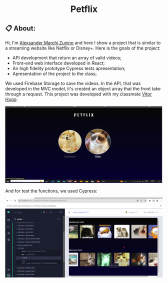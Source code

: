 <h1 align="center" href="#clipboard-about"> Petflix </h1>

## :clipboard: About:
Hi, I'm [Alexsander Marchi Zunino](https://www.linkedin.com/in/alexsander-marchi-zunino-226332170/) and here I show a project that is similar to a streaming website like Netflix or Disney+. Here is the goals of the project:

- API development that return an array of valid videos;
- Front-end web interface developed in React;
- An high fidelity prototype Cypress tests apresentation;
- Apresentation of the project to the class;

We used Firebase Storage to save the videos. In the API, that was developed in the MVC model, it's created an object array that the front
take through a request. This project was developed with my classmate [Vitor Hugo](https://github.com/vitorhugodsouzax):

<p align="center">
  <img src="homePage.png" alt="homePage"/>
  <br>
</p>


And for test the functions, we used Cypress:

<p align="center">
  <img src="cypressTest.png" alt="cypressTest"/>
  <br>
</p>
  
